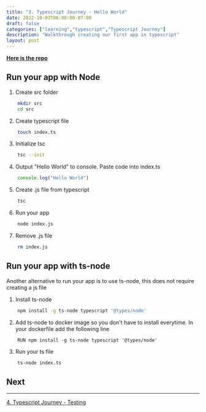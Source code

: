 ```yaml
---
title: "3. Typescript Journey - Hello World"
date: 2022-10-03T06:00:00-07:00
draft: false
categories: ["learning","typescript","Typescript Journey"]
description: "Walkthrough creating our first app in typescript"
layout: post
---
```



[**Here is the repo**](https://github.com/two4suited/TypescriptJourney/tree/helloworld)

## Run your app with Node
1. Create src folder
````bash
    mkdir src
    cd src
````
2. Create typescript file
````bash
    touch index.ts
````
3. Initialize tsc
```bash
    tsc --init
```
4. Output "Hello World" to console.  Paste code into index.ts
````typescript
    console.log("Hello World")
````
5. Create .js file from typescript
````bash
    tsc 
````
6. Run your app
````bash
    node index.js
````
7. Remove .js file
````bash
    rm index.js
````

## Run your app with ts-node

Another alternative to run your app is to use ts-node, this does not require creating a js file

1. Install ts-node
````bash
    npm install -g ts-node typescript '@types/node'
````
2. Add ts-node to docker image so you don't have to install everytime.  In your dockerfile add the following line
````
    RUN npm install -g ts-node typescript '@types/node'
````
3. Run your ts file
````bash
    ts-node index.ts
````

## Next
---

[4. Typescript Journey - Testing](https://brianpsheridan.com/learning/typescript/2022/10/22/tsjourney_testing.html)